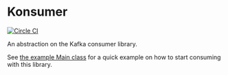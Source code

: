 Konsumer
========

[![Circle CI](https://circleci.com/gh/SmartThingsOSS/konsumer/tree/master.svg?style=svg)](https://circleci.com/gh/charliek/SmartThingsOSS/tree/master)

An abstraction on the Kafka consumer library.

See [the example Main class](https://github.com/SmartThingsOSS/konsumer/blob/master/src/test/java/smartthings/konsumer/example/Main.groovy)
for a quick example on how to start consuming with this library.
